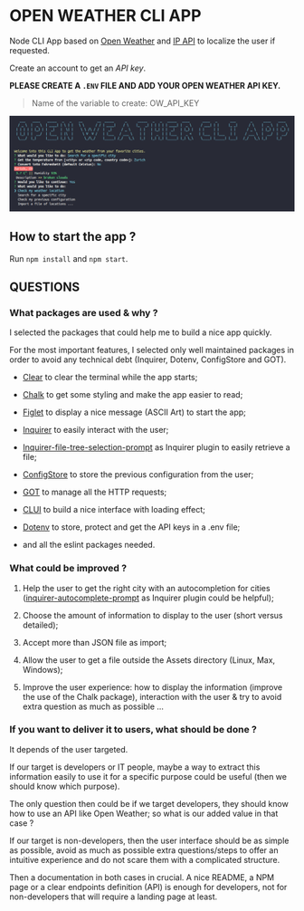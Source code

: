 # OPEN WEATHER CLI APP

Node CLI App based on [Open Weather](https://openweathermap.org/) and [IP API](https://ip-api.com/) to localize the user if requested. 

Create an account to get an *API key*.

**PLEASE CREATE A `.ENV` FILE AND ADD YOUR OPEN WEATHER API KEY.**
> Name of the variable to create: OW_API_KEY

![Open Weather CLI App](./assets/openWeatherCLIapp.png)

## How to start the app ?

Run `npm install` and `npm start`.

## QUESTIONS 
### What packages are used & why ?

I selected the packages that could help me to build a nice app quickly. 

For the most important features, I selected only well maintained packages in order to avoid any technical debt (Inquirer, Dotenv, ConfigStore and GOT).

* [Clear](https://www.npmjs.com/package/clear) to clear the terminal while the app starts;

* [Chalk](https://www.npmjs.com/package/chalk) to get some styling and make the app easier to read;

* [Figlet](https://www.npmjs.com/package/figlet) to display a nice message (ASCII Art) to start the app;

* [Inquirer](https://www.npmjs.com/package/inquirer) to easily interact with the user;

* [Inquirer-file-tree-selection-prompt](https://www.npmjs.com/package/inquirer-file-tree-selection-prompt) as Inquirer plugin to easily retrieve a file;

* [ConfigStore](https://www.npmjs.com/package/configstore) to store the previous configuration from the user;

* [GOT](https://github.com/sindresorhus/got) to manage all the HTTP requests;

* [CLUI](https://www.npmjs.com/package/clui) to build a nice interface with loading effect;

* [Dotenv](https://www.npmjs.com/package/dotenv) to store, protect and get the API keys in a .env file;

* and all the eslint packages needed.

### What could be improved ?

1. Help the user to get the right city with an autocompletion for cities ([inquirer-autocomplete-prompt](https://github.com/mokkabonna/inquirer-autocomplete-prompt) as Inquirer plugin could be helpful);

2. Choose the amount of information to display to the user (short versus detailed);

3. Accept more than JSON file as import;

4. Allow the user to get a file outside the Assets directory (Linux, Max, Windows);

5. Improve the user experience: how to display the information (improve the use of the Chalk package), interaction with the user & try to avoid extra question as much as possible ...


### If you want to deliver it to users, what should be done ?

It depends of the user targeted. 

If our target is developers or IT people, maybe a way to extract this information easily to use it for a specific purpose could be useful (then we should know which purpose).

The only question then could be if we target developers, they should know how to use an API like Open Weather; so what is our added value in that case ?

If our target is non-developers, then the user interface should be as simple as possible, avoid as much as possible extra questions/steps to offer an intuitive experience and do not scare them with a complicated structure.

Then a documentation in both cases in crucial. A nice README, a NPM page or a clear endpoints definition (API) is enough for developers, not for non-developers that will require a landing page at least.
